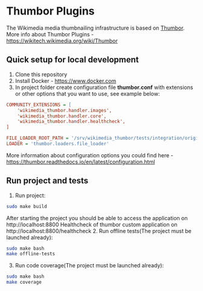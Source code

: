 # Thumbor Plugins

The Wikimedia media thumbnailing infrastructure is based on [Thumbor](https://github.com/thumbor/thumbor).
More info about Thumbor Plugins - https://wikitech.wikimedia.org/wiki/Thumbor

## Quick setup for local development

1. Clone this repository
2. Install Docker - https://www.docker.com
3. In project folder create configuration file **thumbor.conf** with extensions or other options that you want to use, see example below:
```ini
COMMUNITY_EXTENSIONS = [
    'wikimedia_thumbor.handler.images',
    'wikimedia_thumbor.handler.core',
    'wikimedia_thumbor.handler.healthcheck',
]

FILE_LOADER_ROOT_PATH = '/srv/wikimedia_thumbor/tests/integration/originals'
LOADER = 'thumbor.loaders.file_loader'
```
More information about configuration options you could find here - https://thumbor.readthedocs.io/en/latest/configuration.html

## Run project and tests

1. Run project:
```bash
sudo make build
```
After starting the project you should be able to access the application on http://localhost:8800
Healthcheck of thumbor custom application on http://localhost:8800/healthcheck
2. Run offline tests(The project must be launched already):
```bash
sudo make bash
make offline-tests
```
3. Run code coverage(The project must be launched already):
```bash
sudo make bash
make coverage
```

